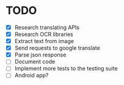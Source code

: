 TODO
====

- [x] Research translating APIs
- [x] Research OCR libraries
- [x] Extract text from image
- [x] Send requests to google translate
- [x] Parse json response
- [ ] Document code
- [ ] Implement more tests to the testing suite
- [ ] Android app?
